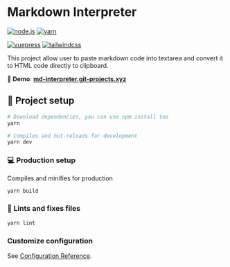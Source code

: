 # **Markdown Interpreter**

[![node.js](https://img.shields.io/static/v1?label=Node.js&message=v11.15&color=339933&style=flat-square&logo=node.js&logoColor=ffffff)](https://nodejs.org/en)
[![yarn](https://img.shields.io/static/v1?label=Yarn&message=v1.22&color=2C8EBB&style=flat-square&logo=yarn&logoColor=ffffff)](https://yarnpkg.com/lang/en/)

[![vuepress](https://img.shields.io/static/v1?label=Vue.js&message=v2.6&color=4FC08D&style=flat-square&logo=vue.js&logoColor=ffffff)](https://vuejs.org/)
[![tailwindcss](https://img.shields.io/static/v1?label=Tailwind%20CSS&message=v1.4&color=38B2AC&style=flat-square&logo=vue.js&logoColor=ffffff)](https://tailwindcss.com/)

This project allow user to paste markdown code into textarea and convert it to HTML code directly to clipboard.

**🚀 Demo**: [**md-interpreter.git-projects.xyz**](http://md-interpreter.git-projects.xyz)

## 🔧 Project setup

```bash
# Download dependencies, you can use npm install too
yarn
```

```bash
# Compiles and hot-reloads for development
yarn dev
```

### 💻 Production setup

Compiles and minifies for production

```bash
yarn build
```

### 🔨 Lints and fixes files

```bash
yarn lint
```

### Customize configuration

See [Configuration Reference](https://cli.vuejs.org/config/).
